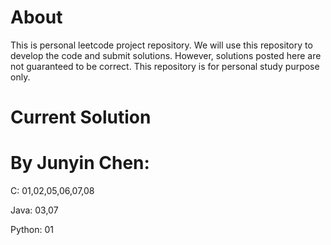 About
======
This is personal leetcode project repository. We will use this repository to develop the code and submit solutions.
However, solutions posted here are not guaranteed to be correct. This repository is for personal study purpose only.

Current Solution
================

By Junyin Chen:
================
C:
01,02,05,06,07,08

Java:
03,07

Python:
01